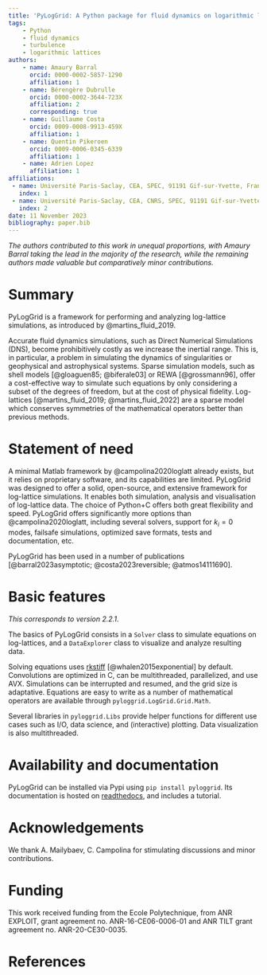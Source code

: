 ```yaml
---
title: 'PyLogGrid: A Python package for fluid dynamics on logarithmic lattices'
tags:
    - Python
    - fluid dynamics
    - turbulence
    - logarithmic lattices
authors:
    - name: Amaury Barral
      orcid: 0000-0002-5857-1290
      affiliation: 1
    - name: Bérengère Dubrulle
      orcid: 0000-0002-3644-723X
      affiliation: 2
      corresponding: true
    - name: Guillaume Costa
      orcid: 0009-0008-9913-459X
      affiliation: 1
    - name: Quentin Pikeroen
      orcid: 0009-0006-0345-6339
      affiliation: 1
    - name: Adrien Lopez
      affiliation: 1
affiliations:
 - name: Université Paris-Saclay, CEA, SPEC, 91191 Gif-sur-Yvette, France
   index: 1
 - name: Université Paris-Saclay, CEA, CNRS, SPEC, 91191 Gif-sur-Yvette, France
   index: 2
date: 11 November 2023
bibliography: paper.bib
---
```


_The authors contributed to this work in unequal proportions, with Amaury Barral taking the lead in the majority of the research, while the remaining authors made valuable but comparatively minor contributions._

# Summary

PyLogGrid is a framework for performing and analyzing log-lattice simulations, as introduced by @martins_fluid_2019.

Accurate fluid dynamics simulations, such as Direct Numerical Simulations (DNS), become prohibitively costly as we increase the inertial range. This is, in particular, a problem in simulating the dynamics of singularities or geophysical and astrophysical systems. Sparse simulation models, such as shell models [@gloaguen85; @biferale03] or REWA [@grossmann96], offer a cost-effective way to simulate such equations by only considering a subset of the degrees of freedom, but at the cost of physical fidelity. Log-lattices [@martins_fluid_2019; @martins_fluid_2022] are a sparse model which conserves symmetries of the mathematical operators better than previous methods.

# Statement of need

A minimal Matlab framework by @campolina2020loglatt already exists, but it relies on proprietary software, and its capabilities are limited. PyLogGrid was designed to offer a solid, open-source, and extensive framework for log-lattice simulations. It enables both simulation, analysis and visualisation of log-lattice data. The choice of Python+C offers both great flexibility and speed. PyLogGrid offers significantly more options than @campolina2020loglatt, including several solvers, support for $k_i=0$ modes, failsafe simulations, optimized save formats, tests and documentation, etc.

PyLogGrid has been used in a number of publications [@barral2023asymptotic; @costa2023reversible; @atmos14111690].

# Basic features

*This corresponds to version 2.2.1*.

The basics of PyLogGrid consists in a `Solver` class to simulate equations on log-lattices, and a `DataExplorer` class to visualize and analyze resulting data.

Solving equations uses [rkstiff](https://github.com/whalenpt/rkstiff) [@whalen2015exponential] by default. Convolutions are optimized in C, can be multithreaded, parallelized, and use AVX.
Simulations can be interrupted and resumed, and the grid size is adaptative.
Equations are easy to write as a number of mathematical operators are available through `pyloggrid.LogGrid.Grid.Math`.

Several libraries in `pyloggrid.Libs` provide helper functions for different use cases such as I/O, data science, and (interactive) plotting. Data visualization is also multithreaded.

# Availability and documentation

PyLogGrid can be installed via Pypi using `pip install pyloggrid`. Its documentation is hosted on [readthedocs](https://pyloggrid.readthedocs.io), and includes a tutorial.

# Acknowledgements

We thank A. Mailybaev, C. Campolina for stimulating discussions and minor contributions.

# Funding

This work received funding from the Ecole Polytechnique, from ANR EXPLOIT, grant agreement no. ANR-16-CE06-0006-01 and ANR TILT grant agreement no. ANR-20-CE30-0035.

# References
